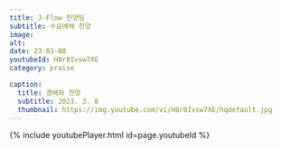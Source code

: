 ```yaml
---
title: J-Flow 찬양팀
subtitle: 수요예배 찬양
image:
alt:
date: 23-03-08
youtubeId: H8r8Ivsw7XE
category: praise

caption:
  title: 경배와 찬양
  subtitle: 2023. 3. 8
  thumbnail: https://img.youtube.com/vi/H8r8Ivsw7XE/hqdefault.jpg
---
```


{% include youtubePlayer.html id=page.youtubeId %}
